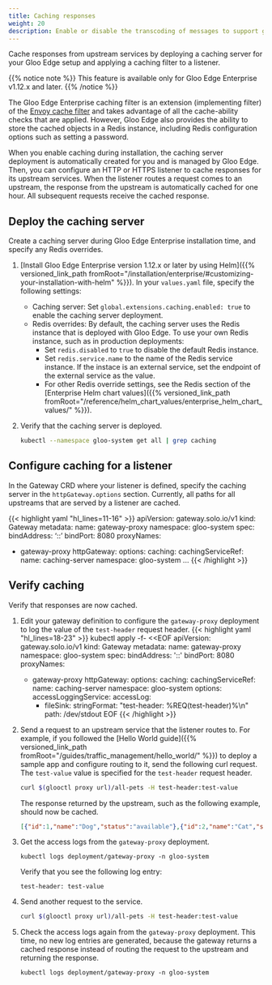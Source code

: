 ```yaml
---
title: Caching responses
weight: 20
description: Enable or disable the transcoding of messages to support gRPC web clients
---
```


Cache responses from upstream services by deploying a caching server for your Gloo Edge setup and applying a caching filter to a listener.

{{% notice note %}}
This feature is available only for Gloo Edge Enterprise v1.12.x and later.
{{% /notice %}}

The Gloo Edge Enterprise caching filter is an extension (implementing filter) of the [Envoy cache filter](https://www.envoyproxy.io/docs/envoy/latest/start/sandboxes/cache) and takes advantage of all the cache-ability checks that are applied. However, Gloo Edge also provides the ability to store the cached objects in a Redis instance, including Redis configuration options such as setting a password.

When you enable caching during installation, the caching server deployment is automatically created for you and is managed by Gloo Edge. Then, you can configure an HTTP or HTTPS listener to cache responses for its upstream services. When the listener routes a request comes to an upstream, the response from the upstream is automatically cached for one hour. All subsequent requests receive the cached response.

## Deploy the caching server

Create a caching server during Gloo Edge Enterprise installation time, and specify any Redis overrides. 

1. [Install Gloo Edge Enterprise version 1.12.x or later by using Helm]({{% versioned_link_path fromRoot="/installation/enterprise/#customizing-your-installation-with-helm" %}}). In your `values.yaml` file, specify the following settings:
   * Caching server: Set `global.extensions.caching.enabled: true` to enable the caching server deployment.
   * Redis overrides: By default, the caching server uses the Redis instance that is deployed with Gloo Edge. To use your own Redis instance, such as in production deployments:
     * Set `redis.disabled` to `true` to disable the default Redis instance.
     * Set `redis.service.name` to the name of the Redis service instance. If the instace is an external service, set the endpoint of the external service as the value.
     * For other Redis override settings, see the Redis section of the [Enterprise Helm chart values]({{% versioned_link_path fromRoot="/reference/helm_chart_values/enterprise_helm_chart_values/" %}}).

2. Verify that the caching server is deployed.
   ```sh
   kubectl --namespace gloo-system get all | grep caching
   ```

<!-- future work
## Configure settings for the caching server

should be able to configure general settings for the server in the future, like the default caching time

https://docs.solo.io/gloo-edge/master/reference/api/github.com/solo-io/gloo/projects/gloo/api/v1/enterprise/options/caching/caching.proto.sk/#settings
-->

## Configure caching for a listener

In the Gateway CRD where your listener is defined, specify the caching server in the `httpGateway.options` section. Currently, all paths for all upstreams that are served by a listener are cached.

{{< highlight yaml "hl_lines=11-16" >}}
apiVersion: gateway.solo.io/v1
kind: Gateway
metadata:
  name: gateway-proxy
  namespace: gloo-system
spec:
  bindAddress: ‘::’
  bindPort: 8080
  proxyNames:
  - gateway-proxy
  httpGateway:
    options:
      caching:
        cachingServiceRef:
          name: caching-server
          namespace: gloo-system
    ...
{{< /highlight >}}

<!-- future work: define matchers to specify which paths should be cached -->

## Verify caching

Verify that responses are now cached.

1. Edit your gateway definition to configure the `gateway-proxy` deployment to log the value of the `test-header` request header.
   {{< highlight yaml "hl_lines=18-23" >}}
   kubectl apply -f- <<EOF
   apiVersion: gateway.solo.io/v1
   kind: Gateway
   metadata:
     name: gateway-proxy
     namespace: gloo-system
   spec:
     bindAddress: '::'
     bindPort: 8080
     proxyNames:
     - gateway-proxy
     httpGateway:
       options:
         caching:
           cachingServiceRef:
             name: caching-server
             namespace: gloo-system
     options:
       accessLoggingService:
         accessLog:
         - fileSink:
             stringFormat: "test-header: %REQ(test-header)%\n"
             path: /dev/stdout
   EOF
   {{< /highlight >}}

2. Send a request to an upstream service that the listener routes to. For example, if you followed the [Hello World guide]({{% versioned_link_path fromRoot="/guides/traffic_management/hello_world/" %}}) to deploy a sample app and configure routing to it, send the following curl request. The `test-value` value is specified for the `test-header` request header.
   ```sh
   curl $(glooctl proxy url)/all-pets -H test-header:test-value
   ```
   The response returned by the upstream, such as the following example, should now be cached.
   ```json
   [{"id":1,"name":"Dog","status":"available"},{"id":2,"name":"Cat","status":"pending"}]
   ```

3. Get the access logs from the `gateway-proxy` deployment.
   ```shell
   kubectl logs deployment/gateway-proxy -n gloo-system
   ```
   Verify that you see the following log entry:
   ```
   test-header: test-value
   ```

4. Send another request to the service.
   ```sh
   curl $(glooctl proxy url)/all-pets -H test-header:test-value
   ```

5. Check the access logs again from the `gateway-proxy` deployment. This time, no new log entries are generated, because the gateway returns a cached response instead of routing the request to the upstream and returning the response.
   ```shell
   kubectl logs deployment/gateway-proxy -n gloo-system
   ```